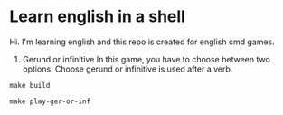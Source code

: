 # Learn english in a shell

Hi.
I'm learning english and this repo is created for english cmd games.

1. Gerund or infinitive
In this game, you have to choose between two options. Choose gerund or infinitive is used after a verb.

`make build`

`make play-ger-or-inf`
